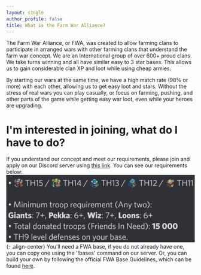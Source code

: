 ```yaml
---
layout: single
author_profile: false
title: What is the Farm War Alliance?
---
```

The Farm War Alliance, or FWA, was created to allow farming clans to participate in arranged wars with other farming clans that understand the farm war concept. We are an International group of over 600+ proud clans. We take turns winning and all have similar easy to 3 star bases. This allows us to gain considerable clan XP and loot while using cheap armies.

By starting our wars at the same time, we have a high match rate (98% or more) with each other, allowing us to get easy loot and stars. Without the stress of real wars you can play casually, or focus on farming, pushing, and other parts of the game while getting easy war loot, even while your heroes are upgrading.

# I'm interested in joining, what do I have to do?
If you understand our concept and meet our requirements, please join and apply on our Discord server using [this link](/discord]). You can see our requirements below:
![image-center](/assets/images/reqs.png){: .align-center}
You'll need a FWA base, if you do not already have one, you can copy one using the '!bases' command on our server. Or, you can build your own by following the official FWA Base Guidelines, which can be found [here](https://docs.google.com/presentation/d/1rZSWi9ccd4Mw6Ab3FHh9AWpwBEiAG2VR1Db0Ey1ZqZ8/htmlpresent).